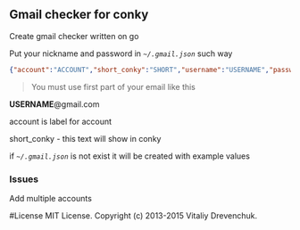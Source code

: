 ## Gmail checker for conky
Create gmail checker written on go

Put your nickname and password in *```~/.gmail.json```* such way
```json
{"account":"ACCOUNT","short_conky":"SHORT","username":"USERNAME","password":"PASSWORD"}
```
> You must use first part of your email like this

**USERNAME**@gmail.com

account is label for account

short_conky - this text will show in conky

if *```~/.gmail.json```* is not exist it will be created with example values

### Issues
Add multiple accounts

#License
MIT License. Copyright (c) 2013-2015 Vitaliy Drevenchuk.
